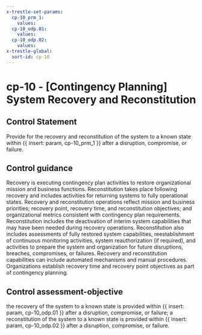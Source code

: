```yaml
---
x-trestle-set-params:
  cp-10_prm_1:
    values:
  cp-10_odp.01:
    values:
  cp-10_odp.02:
    values:
x-trestle-global:
  sort-id: cp-10
---
```


# cp-10 - \[Contingency Planning\] System Recovery and Reconstitution

## Control Statement

Provide for the recovery and reconstitution of the system to a known state within {{ insert: param, cp-10_prm_1 }} after a disruption, compromise, or failure.

## Control guidance

Recovery is executing contingency plan activities to restore organizational mission and business functions. Reconstitution takes place following recovery and includes activities for returning systems to fully operational states. Recovery and reconstitution operations reflect mission and business priorities; recovery point, recovery time, and reconstitution objectives; and organizational metrics consistent with contingency plan requirements. Reconstitution includes the deactivation of interim system capabilities that may have been needed during recovery operations. Reconstitution also includes assessments of fully restored system capabilities, reestablishment of continuous monitoring activities, system reauthorization (if required), and activities to prepare the system and organization for future disruptions, breaches, compromises, or failures. Recovery and reconstitution capabilities can include automated mechanisms and manual procedures. Organizations establish recovery time and recovery point objectives as part of contingency planning.

## Control assessment-objective

the recovery of the system to a known state is provided within {{ insert: param, cp-10_odp.01 }} after a disruption, compromise, or failure;
a reconstitution of the system to a known state is provided within {{ insert: param, cp-10_odp.02 }} after a disruption, compromise, or failure.
